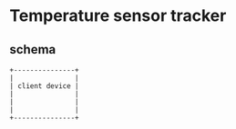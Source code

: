 # Temperature sensor tracker

## schema
```
+---------------+
|               |
| client device |
|               |
|               |
|               |
+---------------+

```
